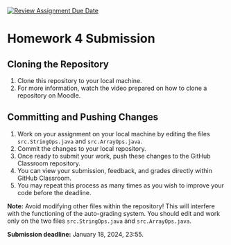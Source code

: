 [![Review Assignment Due Date](https://classroom.github.com/assets/deadline-readme-button-24ddc0f5d75046c5622901739e7c5dd533143b0c8e959d652212380cedb1ea36.svg)](https://classroom.github.com/a/mjc3KPI-)
# Homework 4 Submission

## Cloning the Repository
1. Clone this repository to your local machine.
2. For more information, watch the video prepared on how to clone a repository on Moodle.

## Committing and Pushing Changes
1. Work on your assignment on your local machine by editing the files `src.StringOps.java` and `src.ArrayOps.java`.
2. Commit the changes to your local repository.
3. Once ready to submit your work, push these changes to the GitHub Classroom repository.
4. You can view your submission, feedback, and grades directly within GitHub Classroom.
5. You may repeat this process as many times as you wish to improve your code before the deadline.

**Note:** Avoid modifying other files within the repository! This will interfere with the functioning of the auto-grading system. You should edit and work only on the two files `src.StringOps.java` and `src.ArrayOps.java`.

**Submission deadline:** January 18, 2024, 23:55.

